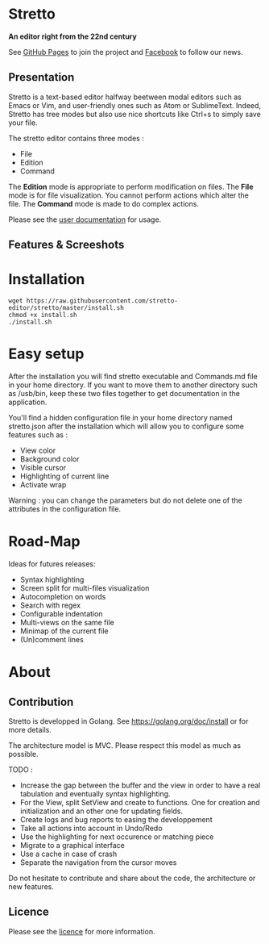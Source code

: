 # Stretto
**An editor right from the 22nd century**

See [GitHub Pages](http://stretto-editor.github.io/) to join the project and [Facebook](https://www.facebook.com/Stretto-841328495972117/?fref=ts) to follow our news.

## Presentation

Stretto is a text-based editor halfway beetween modal editors such as Emacs or Vim,
and user-friendly ones such as Atom or SublimeText. Indeed, Stretto has tree modes
but also use nice shortcuts like Ctrl+s to simply save your file.

The stretto editor contains three modes :
 * File
 * Edition
 * Command

The **Edition** mode is appropriate to perform modification on files. The **File**
mode is for file visualization. You cannot perform actions which alter the file.
The **Command** mode is made to do complex actions.

Please see the [user documentation](Commands.md) for usage.

## Features & Screeshots


# Installation

```
wget https://raw.githubusercontent.com/stretto-editor/stretto/master/install.sh
chmod +x install.sh
./install.sh
```

# Easy setup

After the installation you will find stretto executable and Commands.md file in
your home directory. If you want to move them to another directory such as
/usb/bin, keep these two files together to get documentation in the application.

You'll find a hidden configuration file in your home directory named
stretto.json after the installation which will allow you to configure some
features such as :

* View color
* Background color
* Visible cursor
* Highlighting of current line
* Activate wrap

Warning : you can change the parameters but do not delete one of the
attributes in the configuration file.


# Road-Map

Ideas for futures releases:
 * Syntax highlighting
 * Screen split for multi-files visualization
 * Autocompletion on words
 * Search with regex
 * Configurable indentation
 * Multi-views on the same file
 * Minimap of the current file
 * (Un)comment lines

# About
## Contribution

Stretto is developped in Golang. See https://golang.org/doc/install or for
more details.

The architecture model is MVC. Please respect this model as much as possible.

TODO :
 * Increase the gap between the buffer and the view in order to have a real
tabulation and eventually syntax highlighting.
 * For the View, split SetView and create to functions. One for creation and
initialization and an other one for updating fields.
 * Create logs and bug reports to easing the developpement
 * Take all actions into account in Undo/Redo
 * Use the highlighting for next occurence or matching piece
 * Migrate to a graphical interface
 * Use a cache in case of crash
 * Separate the navigation from the cursor moves

Do not hesitate to contribute and share about the code, the architecture or new features.

## Licence

Please see the [licence](LICENCE) for more information.
